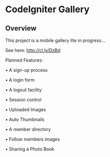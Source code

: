 # CodeIgniter Gallery

## Overview

This project is a mobile gallery lite in progress…

See here: http://cl.ly/DzBd

Planned Features:

• A sign-up process
• A login form
• A logout facility
• Session control
• Uploaded Images

• Auto Thumbnails
• A member directory

• Follow members images
• Sharing a Photo Book
